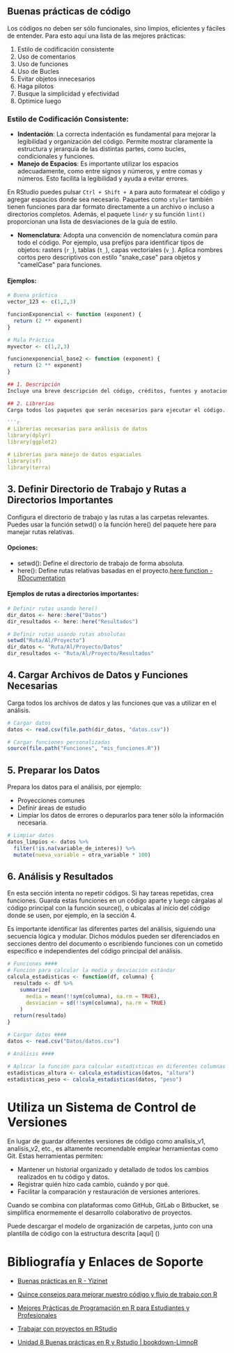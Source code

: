 ## Buenas prácticas de código
Los códigos no deben ser sólo funcionales, sino limpios, eficientes y fáciles de entender. Para esto aquí una lista de las mejores prácticas: 

1. Estilo de codificación consistente
2. Uso de comentarios
3. Uso de funciones
4. Uso de Bucles
5. Evitar objetos innecesarios
6. Haga pilotos
7. Busque la simplicidad y efectividad
8. Optimice luego

### Estilo de Codificación Consistente:

- **Indentación**: La correcta indentación es fundamental para mejorar la legibilidad y organización del código. Permite mostrar claramente la estructura y jerarquía de las distintas partes, como bucles, condicionales y funciones.
- **Manejo de Espacios**: Es importante utilizar los espacios adecuadamente, como entre signos y números, y entre comas y números. Esto facilita la legibilidad y ayuda a evitar errores.

En RStudio puedes pulsar `Ctrl + Shift + A` para auto formatear el código y agregar espacios donde sea necesario. Paquetes como `styler` también tienen funciones para dar formato directamente a un archivo o incluso a directorios completos. Además, el paquete `lindr` y su función `lint()` proporcionan una lista de desviaciones de la guía de estilo.

- **Nomenclatura**: Adopta una convención de nomenclatura común para todo el código. Por ejemplo, usa prefijos para identificar tipos de objetos: rasters (`r_`), tablas (`t_`), capas vectoriales (`v_`). Aplica nombres cortos pero descriptivos con estilo "snake_case" para objetos y "camelCase" para funciones.

#### Ejemplos:

```r
# Buena práctica
vector_123 <- c(1,2,3)

funcionExponencial <- function (exponent) {
  return (2 ** exponent)
}

# Mala Práctica
myvector <- c(1,2,3)

funcionexponencial_base2 <- function (exponent) {
  return (2 ** exponent)
}

## 1. Descripción
Incluye una breve descripción del código, créditos, fuentes y anotaciones importantes.

## 2. Librerías
Carga todos los paquetes que serán necesarios para ejecutar el código. Puedes agruparlos opcionalmente en comentarios para especificar a qué funciones o análisis están asociados.

```r
# Librerías necesarias para análisis de datos
library(dplyr)
library(ggplot2)

# Librerías para manejo de datos espaciales
library(sf)
library(terra)
```
## 3. Definir Directorio de Trabajo y Rutas a Directorios Importantes
Configura el directorio de trabajo y las rutas a las carpetas relevantes. Puedes usar la función setwd() o la función here() del paquete here para manejar rutas relativas.

#### Opciones:
- setwd(): Define el directorio de trabajo de forma absoluta.
- here(): Define rutas relativas basadas en el proyecto.[here function - RDocumentation](https://www.rdocumentation.org/packages/here/versions/1.0.1/topics/here)

  
#### Ejemplos de rutas a directorios importantes:
```r
# Definir rutas usando here()
dir_datos <- here::here("Datos")
dir_resultados <- here::here("Resultados")

# Definir rutas usando rutas absolutas
setwd("Ruta/Al/Proyecto")
dir_datos <- "Ruta/Al/Proyecto/Datos"
dir_resultados <- "Ruta/Al/Proyecto/Resultados"
```

## 4. Cargar Archivos de Datos y Funciones Necesarias
Carga todos los archivos de datos y las funciones que vas a utilizar en el análisis.

```r
# Cargar datos
datos <- read.csv(file.path(dir_datos, "datos.csv"))

# Cargar funciones personalizadas
source(file.path("Funciones", "mis_funciones.R"))
```
## 5. Preparar los Datos
Prepara los datos para el análisis, por ejemplo:

- Proyecciones comunes
- Definir áreas de estudio
- Limpiar los datos de errores o depurarlos para tener sólo la información necesaria.

```r
# Limpiar datos
datos_limpios <- datos %>%
  filter(!is.na(variable_de_interes)) %>%
  mutate(nueva_variable = otra_variable * 100)
```

## 6. Análisis y Resultados
En esta sección intenta no repetir códigos. Si hay tareas repetidas, crea funciones. Guarda estas funciones en un código aparte y luego cárgalas al código principal con la función source(), o ubícalas al inicio del código donde se usen, por ejemplo, en la sección 4.

Es importante identificar las diferentes partes del análisis, siguiendo una secuencia lógica y modular. Dichos módulos pueden ser diferenciados en secciones dentro del documento o escribiendo funciones con un cometido específico e independientes del código principal del análisis.

```r
# Funciones ####
# Función para calcular la media y desviación estándar
calcula_estadisticas <- function(df, columna) {
  resultado <- df %>%
    summarize(
      media = mean(!!sym(columna), na.rm = TRUE),
      desviacion = sd(!!sym(columna), na.rm = TRUE)
    )
  return(resultado)
}

# Cargar datos ####
datos <- read.csv("Datos/datos.csv")

# Análisis ####

# Aplicar la función para calcular estadísticas en diferentes columnas
estadisticas_altura <- calcula_estadisticas(datos, "altura")
estadisticas_peso <- calcula_estadisticas(datos, "peso")

```

# Utiliza un Sistema de Control de Versiones
En lugar de guardar diferentes versiones de código como analisis_v1, analisis_v2, etc., es altamente recomendable emplear herramientas como Git. Estas herramientas permiten:

- Mantener un historial organizado y detallado de todos los cambios realizados en tu código y datos.
- Registrar quién hizo cada cambio, cuándo y por qué.
- Facilitar la comparación y restauración de versiones anteriores.

Cuando se combina con plataformas como GitHub, GitLab o Bitbucket, se simplifica enormemente el desarrollo colaborativo de proyectos.

Puede descargar el modelo de organización de carpetas, junto con una plantilla de código con la estructura descrita [aquí] ()

# Bibliografía y Enlaces de Soporte
- [Buenas prácticas en R - Yizinet](https://www.yizinet.com)

- [Quince consejos para mejorar nuestro código y flujo de trabajo con R](https://frodriguezsanchez.net)

- [Mejores Prácticas de Programación en R para Estudiantes y Profesionales](https://gyata.ai)

- [Trabajar con proyectos en RStudio](https://eliocamp.github.io)

- [Unidad 8 Buenas prácticas en R y Rstudio | bookdown-LimnoR](https://limno-con-r.github.io)



